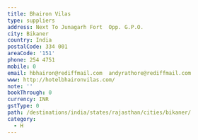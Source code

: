 ```yaml
---
title: Bhairon Vilas
type: suppliers
address: Next To Junagarh Fort  Opp. G.P.O.
city: Bikaner
country: India
postalCode: 334 001
areaCode: '151'
phone: 254 4751
mobile: 0
email: hbhairon@rediffmail.com  andyrathore@rediffmail.com
www: http://hotelbhaironvilas.com/
note: ''
bookThrough: 0
currency: INR
gstType: 0
path: /destinations/india/states/rajasthan/cities/bikaner/
category:
  - H
---
```


